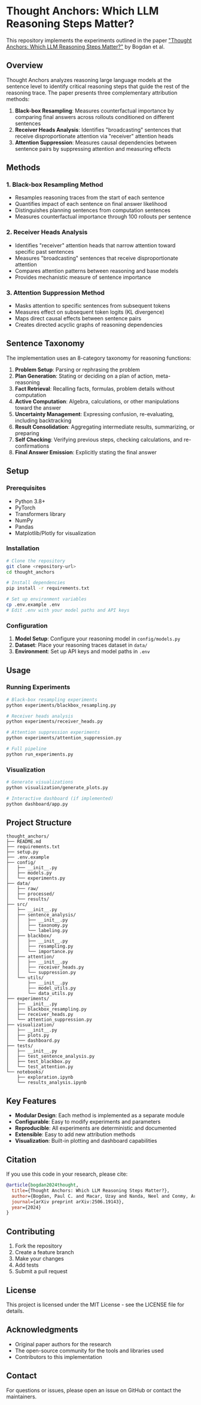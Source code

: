 # Thought Anchors: Which LLM Reasoning Steps Matter?

This repository implements the experiments outlined in the paper ["Thought Anchors: Which LLM Reasoning Steps Matter?"](https://arxiv.org/pdf/2506.19143v1) by Bogdan et al.

## Overview

Thought Anchors analyzes reasoning large language models at the sentence level to identify critical reasoning steps that guide the rest of the reasoning trace. The paper presents three complementary attribution methods:

1. **Black-box Resampling**: Measures counterfactual importance by comparing final answers across rollouts conditioned on different sentences
2. **Receiver Heads Analysis**: Identifies "broadcasting" sentences that receive disproportionate attention via "receiver" attention heads
3. **Attention Suppression**: Measures causal dependencies between sentence pairs by suppressing attention and measuring effects

## Methods

### 1. Black-box Resampling Method
- Resamples reasoning traces from the start of each sentence
- Quantifies impact of each sentence on final answer likelihood
- Distinguishes planning sentences from computation sentences
- Measures counterfactual importance through 100 rollouts per sentence

### 2. Receiver Heads Analysis
- Identifies "receiver" attention heads that narrow attention toward specific past sentences
- Measures "broadcasting" sentences that receive disproportionate attention
- Compares attention patterns between reasoning and base models
- Provides mechanistic measure of sentence importance

### 3. Attention Suppression Method
- Masks attention to specific sentences from subsequent tokens
- Measures effect on subsequent token logits (KL divergence)
- Maps direct causal effects between sentence pairs
- Creates directed acyclic graphs of reasoning dependencies

## Sentence Taxonomy

The implementation uses an 8-category taxonomy for reasoning functions:

1. **Problem Setup**: Parsing or rephrasing the problem
2. **Plan Generation**: Stating or deciding on a plan of action, meta-reasoning
3. **Fact Retrieval**: Recalling facts, formulas, problem details without computation
4. **Active Computation**: Algebra, calculations, or other manipulations toward the answer
5. **Uncertainty Management**: Expressing confusion, re-evaluating, including backtracking
6. **Result Consolidation**: Aggregating intermediate results, summarizing, or preparing
7. **Self Checking**: Verifying previous steps, checking calculations, and re-confirmations
8. **Final Answer Emission**: Explicitly stating the final answer

## Setup

### Prerequisites
- Python 3.8+
- PyTorch
- Transformers library
- NumPy
- Pandas
- Matplotlib/Plotly for visualization

### Installation

```bash
# Clone the repository
git clone <repository-url>
cd thought_anchors

# Install dependencies
pip install -r requirements.txt

# Set up environment variables
cp .env.example .env
# Edit .env with your model paths and API keys
```

### Configuration

1. **Model Setup**: Configure your reasoning model in `config/models.py`
2. **Dataset**: Place your reasoning traces dataset in `data/`
3. **Environment**: Set up API keys and model paths in `.env`

## Usage

### Running Experiments

```bash
# Black-box resampling experiments
python experiments/blackbox_resampling.py

# Receiver heads analysis
python experiments/receiver_heads.py

# Attention suppression experiments
python experiments/attention_suppression.py

# Full pipeline
python run_experiments.py
```

### Visualization

```bash
# Generate visualizations
python visualization/generate_plots.py

# Interactive dashboard (if implemented)
python dashboard/app.py
```

## Project Structure

```
thought_anchors/
├── README.md
├── requirements.txt
├── setup.py
├── .env.example
├── config/
│   ├── __init__.py
│   ├── models.py
│   └── experiments.py
├── data/
│   ├── raw/
│   ├── processed/
│   └── results/
├── src/
│   ├── __init__.py
│   ├── sentence_analysis/
│   │   ├── __init__.py
│   │   ├── taxonomy.py
│   │   └── labeling.py
│   ├── blackbox/
│   │   ├── __init__.py
│   │   ├── resampling.py
│   │   └── importance.py
│   ├── attention/
│   │   ├── __init__.py
│   │   ├── receiver_heads.py
│   │   └── suppression.py
│   └── utils/
│       ├── __init__.py
│       ├── model_utils.py
│       └── data_utils.py
├── experiments/
│   ├── __init__.py
│   ├── blackbox_resampling.py
│   ├── receiver_heads.py
│   └── attention_suppression.py
├── visualization/
│   ├── __init__.py
│   ├── plots.py
│   └── dashboard.py
├── tests/
│   ├── __init__.py
│   ├── test_sentence_analysis.py
│   ├── test_blackbox.py
│   └── test_attention.py
└── notebooks/
    ├── exploration.ipynb
    └── results_analysis.ipynb
```

## Key Features

- **Modular Design**: Each method is implemented as a separate module
- **Configurable**: Easy to modify experiments and parameters
- **Reproducible**: All experiments are deterministic and documented
- **Extensible**: Easy to add new attribution methods
- **Visualization**: Built-in plotting and dashboard capabilities

## Citation

If you use this code in your research, please cite:

```bibtex
@article{bogdan2024thought,
  title={Thought Anchors: Which LLM Reasoning Steps Matter?},
  author={Bogdan, Paul C. and Macar, Uzay and Nanda, Neel and Conmy, Arthur},
  journal={arXiv preprint arXiv:2506.19143},
  year={2024}
}
```

## Contributing

1. Fork the repository
2. Create a feature branch
3. Make your changes
4. Add tests
5. Submit a pull request

## License

This project is licensed under the MIT License - see the LICENSE file for details.

## Acknowledgments

- Original paper authors for the research
- The open-source community for the tools and libraries used
- Contributors to this implementation

## Contact

For questions or issues, please open an issue on GitHub or contact the maintainers. 